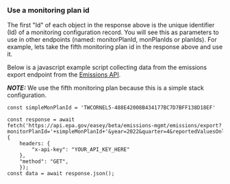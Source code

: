 ### Use a monitoring plan id

The first "Id" of each object in the response above is the unique identifier (Id) of a monitoring configuration record. You will see this as parameters to use in other endpoints (named: monitorPlanId, monPlanIds or planIds). For example, lets take the fifth monitoring plan id in the response above and use it.

Below is a javascript example script collecting data from the emissions export endpoint from the [Emissions API](https://www.epa.gov/power-sector/cam-api-portal#/swagger/beta-emissions-mgmt).

**_NOTE:_**  We use the fifth monitoring plan because this is a simple stack configuration.

```
const simpleMonPlanId = 'TWCORNEL5-488E42008B434177BC7D7BFF138D18EF'
```

```
const response = await fetch('https://api.epa.gov/easey/beta/emissions-mgmt/emissions/export?monitorPlanId='+simpleMonPlanId+'&year=2022&quarter=4&reportedValuesOnly=true',
{
    headers: {
        "x-api-key": "YOUR_API_KEY_HERE"
    },
    "method": "GET",
    });
const data = await response.json();
```



